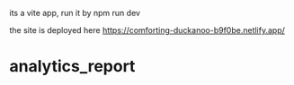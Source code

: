 its a vite app, run it by npm run dev

the site is deployed here https://comforting-duckanoo-b9f0be.netlify.app/
# analytics_report

